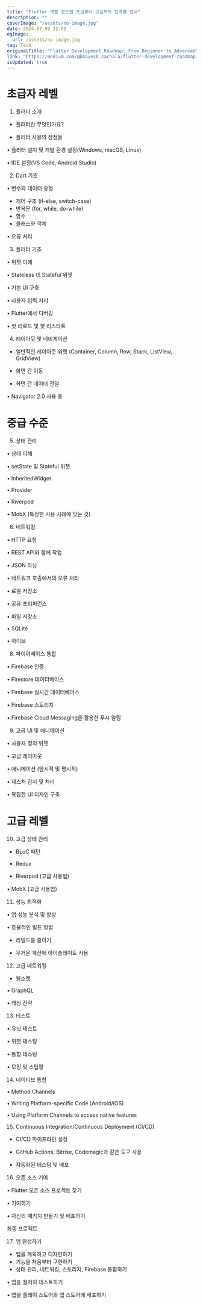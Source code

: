 ```yaml
---
title: "Flutter 개발 로드맵 초급부터 고급까지 단계별 안내"
description: ""
coverImage: "/assets/no-image.jpg"
date: 2024-07-09 22:52
ogImage: 
  url: /assets/no-image.jpg
tag: Tech
originalTitle: "Flutter Development Roadmap: From Beginner to Advanced"
link: "https://medium.com/@bhavesh.sachala/flutter-development-roadmap-from-beginner-to-advanced-06e6f65116ad"
isUpdated: true
---
```




# 초급자 레벨

1. 플러터 소개

- 플러터란 무엇인가요?

- 플러터 사용의 장점들

<div class="content-ad"></div>

• 플러터 설치 및 개발 환경 설정(Windows, macOS, Linux)

• IDE 설정(VS Code, Android Studio)

2. Dart 기초

• 변수와 데이터 유형

<div class="content-ad"></div>

- 제어 구조 (if-else, switch-case)
- 반복문 (for, while, do-while)
- 함수
- 클래스와 객체

<div class="content-ad"></div>

• 오류 처리

3. 플러터 기초

• 위젯 이해

• Stateless 대 Stateful 위젯

<div class="content-ad"></div>

• 기본 UI 구축

• 사용자 입력 처리

• Flutter에서 디버깅

• 핫 리로드 및 핫 리스타트

<div class="content-ad"></div>

4. 레이아웃 및 네비게이션

- 일반적인 레이아웃 위젯 (Container, Column, Row, Stack, ListView, GridView)

- 화면 간 이동

- 화면 간 데이터 전달

<div class="content-ad"></div>

• Navigator 2.0 사용 중

# 중급 수준

5. 상태 관리

• 상태 이해

<div class="content-ad"></div>

• setState 및 Stateful 위젯

• InheritedWidget

• Provider

• Riverpod

<div class="content-ad"></div>

• MobX (특정한 사용 사례에 맞는 것)

6. 네트워킹

• HTTP 요청

• REST API와 함께 작업

<div class="content-ad"></div>

• JSON 파싱

• 네트워크 호출에서의 오류 처리

• 로컬 저장소

• 공유 프리퍼런스

<div class="content-ad"></div>

• 파일 저장소

• SQLite

• 하이브

8. 파이어베이스 통합

<div class="content-ad"></div>

• Firebase 인증

• Firestore 데이터베이스

• Firebase 실시간 데이터베이스

• Firebase 스토리지

<div class="content-ad"></div>

• Firebase Cloud Messaging을 활용한 푸시 알림

9. 고급 UI 및 애니메이션

• 사용자 정의 위젯

• 고급 레이아웃

<div class="content-ad"></div>

• 애니메이션 (암시적 및 명시적)

• 제스처 감지 및 처리

• 복잡한 UI 디자인 구축

# 고급 레벨

<div class="content-ad"></div>

10. 고급 상태 관리

- BLoC 패턴

- Redux

- Riverpod (고급 사용법)

<div class="content-ad"></div>

• MobX (고급 사용법)

11. 성능 최적화

• 앱 성능 분석 및 향상

• 효율적인 빌드 방법

<div class="content-ad"></div>

- 리빌드를 줄이기

- 무거운 계산에 아이솔레이트 사용

12. 고급 네트워킹

- 웹소켓

<div class="content-ad"></div>

• GraphQL

• 캐싱 전략

13. 테스트

• 유닛 테스트

<div class="content-ad"></div>

• 위젯 테스팅

• 통합 테스팅

• 모킹 및 스텁핑

14. 네이티브 통합

<div class="content-ad"></div>

• Method Channels

• Writing Platform-specific Code (Android/iOS)

• Using Platform Channels to access native features

15. Continuous Integration/Continuous Deployment (CI/CD)

<div class="content-ad"></div>

- CI/CD 파이프라인 설정

- GitHub Actions, Bitrise, Codemagic과 같은 도구 사용

- 자동화된 테스팅 및 배포

16. 오픈 소스 기여

<div class="content-ad"></div>

• Flutter 오픈 소스 프로젝트 찾기

• 기여하기

• 자신의 패키지 만들기 및 배포하기

최종 프로젝트

<div class="content-ad"></div>

17. 앱 완성하기

- 앱을 계획하고 디자인하기
- 기능을 처음부터 구현하기
- 상태 관리, 네트워킹, 스토리지, Firebase 통합하기

<div class="content-ad"></div>

• 앱을 철저히 테스트하기

• 앱을 플레이 스토어와 앱 스토어에 배포하기
